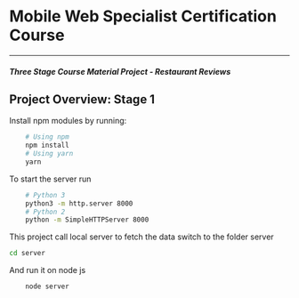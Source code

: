 # Mobile Web Specialist Certification Course

---

#### _Three Stage Course Material Project - Restaurant Reviews_

## Project Overview: Stage 1

Install npm modules by running:

```bash
    # Using npm
    npm install
    # Using yarn
    yarn
```

To start the server run

```bash
    # Python 3
    python3 -m http.server 8000
    # Python 2
    python -m SimpleHTTPServer 8000
```

This project call local server to fetch the data
switch to the folder server

```bash
cd server
```

And run it on node js

```bash
    node server
```
